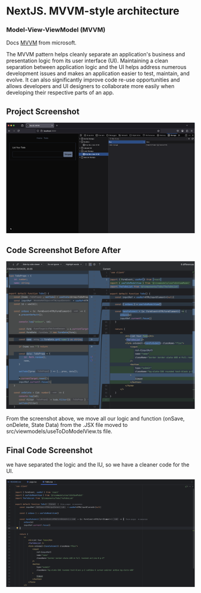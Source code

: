 # NextJS. MVVM-style architecture

### Model-View-ViewModel (MVVM)
Docs [MVVM](https://learn.microsoft.com/en-us/dotnet/architecture/maui/mvvm) from microsoft.

The MVVM pattern helps cleanly separate an application's business and presentation logic from its user interface (UI). Maintaining a clean separation between application logic and the UI helps address numerous development issues and makes an application easier to test, maintain, and evolve. It can also significantly improve code re-use opportunities and allows developers and UI designers to collaborate more easily when developing their respective parts of an app.

## Project Screenshot
![App Screenshot](public/ss.png)

## Code Screenshot Before After
![Before After Screenshot](public/ss-before-after.png)

From the screenshot above, 
we move all our logic and function (onSave, onDelete, State Data) from the .JSX file
moved to src/viewmodels/useToDoModelView.ts file.

## Final Code Screenshot
we have separated the logic and the IU,
so we have a cleaner code for the UI.

![Final Code Screenshot](public/ss-final-code.png)

